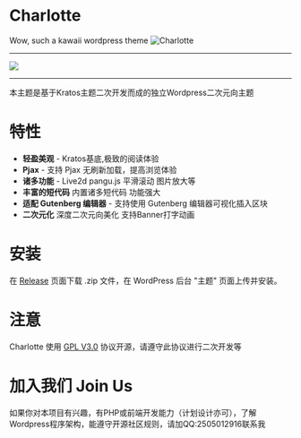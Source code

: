 # Charlotte
Wow, such a kawaii wordpress theme
![Charlotte](https://s-sh-3892-mingassets.oss.dogecdn.com/Charlotte/screenshot.png)
***
[![](https://data.jsdelivr.com/v1/package/gh/xmkjw63/Charlotte/badge)](https://www.jsdelivr.com/package/gh/xmkjw63/Charlotte)
***
本主题是基于Kratos主题二次开发而成的独立Wordpress二次元向主题
# 特性
+ **轻盈美观** - Kratos基底,极致的阅读体验
+ **Pjax** - 支持 Pjax 无刷新加载，提高浏览体验
+ **诸多功能** - Live2d pangu.js 平滑滚动 图片放大等
+ **丰富的短代码** 内置诸多短代码 功能强大
+ **适配 Gutenberg 编辑器** - 支持使用 Gutenberg 编辑器可视化插入区块
+ **二次元化** 深度二次元向美化 支持Banner打字动画


# 安装

在 [Release](https://github.com/xmkjw63/Charlotte/releases) 页面下载 .zip 文件，在 WordPress 后台 "主题" 页面上传并安装。

# 注意

Charlotte 使用 [GPL V3.0](https://github.com/xmkjw63/Charlotte/blob/master/LICENSE) 协议开源，请遵守此协议进行二次开发等

# 加入我们 Join Us

如果你对本项目有兴趣，有PHP或前端开发能力（计划设计亦可），了解Wordpress程序架构，能遵守开源社区规则，请加QQ:2505012916联系我
